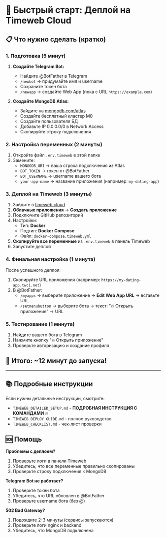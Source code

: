 # 🚀 Быстрый старт: Деплой на Timeweb Cloud

## 📋 Что нужно сделать (кратко)

### 1. Подготовка (5 минут)
1. **Создайте Telegram Bot:**
   - Найдите @BotFather в Telegram
   - `/newbot` → придумайте имя и username
   - Сохраните токен бота
   - `/newapp` → создайте Web App (пока с URL `https://example.com`)

2. **Создайте MongoDB Atlas:**
   - Зайдите на [mongodb.com/atlas](https://www.mongodb.com/atlas)
   - Создайте бесплатный кластер M0
   - Создайте пользователя БД
   - Добавьте IP 0.0.0.0/0 в Network Access
   - Скопируйте строку подключения

### 2. Настройка переменных (2 минуты)
1. Откройте файл `.env.timeweb` в этой папке
2. Замените:
   - `MONGODB_URI` → ваша строка подключения из Atlas
   - `BOT_TOKEN` → токен от @BotFather
   - `BOT_USERNAME` → username вашего бота
   - `your-app-name` → название приложения (например: `my-dating-app`)

### 3. Деплой на Timeweb (3 минуты)
1. Зайдите в [timeweb.cloud](https://timeweb.cloud)
2. **Облачные приложения** → **Создать приложение**
3. Подключите GitHub репозиторий
4. Настройки:
   - Тип: **Docker**
   - Подтип: **Docker Compose**
   - Файл: `docker-compose.timeweb.yml`
5. **Скопируйте все переменные** из `.env.timeweb` в панель Timeweb
6. Запустите деплой

### 4. Финальная настройка (1 минута)
После успешного деплоя:
1. Скопируйте URL приложения (например: `https://my-dating-app.twc1.net`)
2. В @BotFather:
   - `/myapps` → выберите приложение → **Edit Web App URL** → вставьте URL
   - `/setmenubutton` → выберите бота → текст: "🔥 Открыть приложение" → URL

### 5. Тестирование (1 минута)
1. Найдите вашего бота в Telegram
2. Нажмите кнопку "🔥 Открыть приложение"
3. Проверьте авторизацию и создание профиля

## 🎯 Итого: ~12 минут до запуска!

---

## 📚 Подробные инструкции

Если нужны детальные инструкции, смотрите:
- `TIMEWEB_DETAILED_SETUP.md` - **ПОДРОБНАЯ ИНСТРУКЦИЯ С КОМАНДАМИ** 🔥
- `TIMEWEB_DEPLOY_GUIDE.md` - полное руководство
- `TIMEWEB_CHECKLIST.md` - чек-лист проверки

## 🆘 Помощь

**Проблемы с деплоем?**
1. Проверьте логи в панели Timeweb
2. Убедитесь, что все переменные правильно скопированы
3. Проверьте строку подключения к MongoDB

**Telegram Bot не работает?**
1. Проверьте токен бота
2. Убедитесь, что URL обновлен в @BotFather
3. Проверьте username бота (без @)

**502 Bad Gateway?**
1. Подождите 2-3 минуты (сервисы запускаются)
2. Проверьте логи nginx и backend
3. Убедитесь, что MongoDB подключена